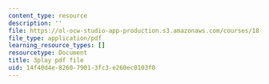 ```yaml
---
content_type: resource
description: ''
file: https://ol-ocw-studio-app-production.s3.amazonaws.com/courses/18-06sc-linear-algebra-fall-2011/14f40d4e826079013fc3e260ec0103f0_M0Sa8fLOajA.pdf
file_type: application/pdf
learning_resource_types: []
resourcetype: Document
title: 3play pdf file
uid: 14f40d4e-8260-7901-3fc3-e260ec0103f0
---
```

